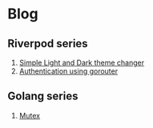 # Blog

## Riverpod series

1. [Simple Light and Dark theme changer](./riverpod/lightdark/README.md)
1. [Authentication using gorouter](./riverpod/gorouterauth/README.md)

## Golang series

1. [Mutex](./golang/mutex.md)
